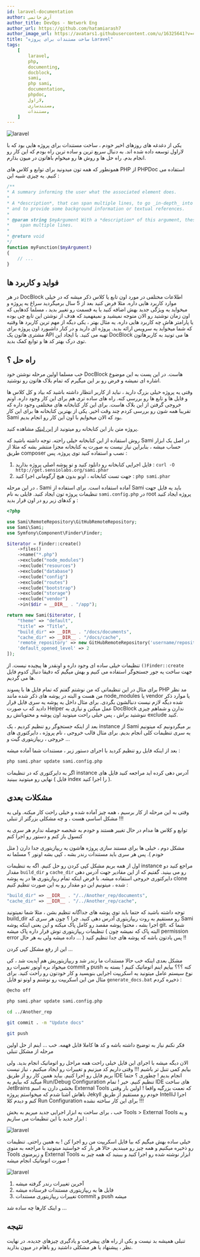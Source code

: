 ```yaml
---
id: laravel-documentation
author: آرش حاتمی
author_title: DevOps - Network Eng
author_url: https://github.com/hatamiarash7
author_image_url: https://avatars1.githubusercontent.com/u/16325641?v=4
title: "ساخت مستندات برای پروژه Laravel"
tags:
    [
        laravel,
        php,
        documenting,
        docblock,
        sami,
        php sami,
        documentation,
        phpdoc,
        لاراول,
        مستندسازی,
        مستندات,
    ]
---
```


![laravel](/img/blog/39.png)

یکی از دغدغه های روزهای اخیر خودم ، ساخت مستندات برای پروژه هایی بود که با لاراول توسعه داده شده اند. به دنبال سریع ترین و ساده ترین راه بودم که این کار رو انجام بدم. راه حل ها و روش ها رو میخوام باهاتون در میون بذارم.

<!--truncate-->

همونطور که همه تون میدونید برای توابع و کلاس های PHP از PHPDoc استفاده می کنیم. یه چیزی شبیه این :

```php
/**
* A summary informing the user what the associated element does.
*
* A *description*, that can span multiple lines, to go _in-depth_ into the details of this element
* and to provide some background information or textual references.
*
* @param string $myArgument With a *description* of this argument, these may also
*    span multiple lines.
*
* @return void
*/
function myFunction($myArgument)
{
    // ...
}
```

## فواید و کاربرد ها

در هر DocBlock اطلاعات مختلفی در مورد اون تابع یا کلاس ذکر میشه که در خیلی موارد کاربرد هایی داره. مثلا فرض کنید بعد از 5 سال برمیگردید سراغ یه پروژه و میخواید یه ویژگی جدید بهش اضافه کنید یا یه قسمت رو تغییر بدید ، مسلما کدهایی که اون زمان نوشتید رو الان متوجه نمیشید و نمیفهمید که هدف از نوشتن این تابع چی بوده یا پارامتر هاش چه کاربرد هایی داره. یه مثال بهتر ، یکی دیگه از مهم ترین کاربرد ها وقتیه که شما میخواید یه سرویس ارائه بدید. پروژه ای دارید و در کنار داشبورد اون پروژه برای مشتری هاتون یک API تهیه می کنید. با ایجاد این DocBlock ها می تونید به کاربرهاتون توی درک بهتر کد ها و توابع کمک بدید.

## راه حل ؟

خب مسلما اولین مرحله نوشتن خود DocBlock هاست. در این پست به این موضوع اشاره ای نمیشه و فرض رو بر این میگیرم که تمام بلاک هاتون رو نوشتید.

وقتی یه پروژه خیلی بزرگ دارید ، نباید از کاربر انتظار داشته باشید که بیاد و کل کلاس ها و فایل ها و تابع ها رو بررسی کنه. راه های ساده تری هم برای این کار وجود داره. اونم خروجی گرفتن از این بلاک هاست. برای این کار کتابخانه های مختلفی وجود داره که تقریبا همه شون رو بررسی کردم چند وقت اخیر. یکی از بهترین کتابخانه ها برای این کار Sami بود که الان میخوایم با اون این کار رو انجام بدیم.

پروژه متن باز این کتابخانه رو میتونید از [این لینک](https://github.com/FriendsOfPHP/Sami) مشاهده کنید.

روش استفاده از این کتابخانه خیلی راحته. توجه داشته باشید که Sami در اصل یک ابزار حساب میشه ، بنابراین نیاز نیست به صورت یه کتابخانه مجزا منتشر بشه که مثلا از طریق composer نصب و استفاده کنید توی پروژه. پس :

1. فایل اجرایی کتابخانه رو دانلود کنید و تو پوشه اصلی پروژه بذارید : `curl -O http://get.sensiolabs.org/sami.phar`
2. جهت تست کتابخانه ، اونو بدون هیچ آرگومانی اجرا کنید : `php sami.phar`

در این مرحله ، Sami آماده استفاده است. برای استفاده از Sami باید یه فایل جهت تنظیمات پروژه تون ایجاد کنید. فایلی به نام `sami.config.php` در root پروژه ایجاد کنید و کدهای زیر رو در اون قرار بدید :

```php
<?php

use Sami\RemoteRepository\GitHubRemoteRepository;
use Sami\Sami;
use Symfony\Component\Finder\Finder;

$iterator = Finder::create()
    ->files()
    ->name("*.php")
    ->exclude("node_modules")
    ->exclude("resources")
    ->exclude("database")
    ->exclude("config")
    ->exclude("routes")
    ->exclude("bootstrap")
    ->exclude("storage")
    ->exclude("vendor")
    ->in($dir = __DIR__ . "/app");

return new Sami($iterator, [
    "theme" => "default",
    "title" => "Title",
    "build_dir" => __DIR__ . "/docs/documents",
    "cache_dir" => __DIR__ . "/docs/cache",
    'remote_repository' => new GitHubRemoteRepository('username/repository', dirname($dir)),
    'default_opened_level' => 2
]);
```

تنظیمات خیلی ساده ای وجود داره و اونقدر ها پیچیده نیست. از `()Finder::create` جهت ساخت یه جور جستجوگر استفاده می کنیم و بهش میگیم که دقیقا دنبال کدوم فایل ها می گردیم.

برای مثال در این تنظیماتی که من نوشتم گفتم که تمام فایل ها با پسوند PHP مد نظر من هست و البته در پوشه های ذکر شده مانند node_modules یا vendor یا موارد ذکر شده دیگه لازم نیست دنبالشون بگردی. برای مثال داخل یه پوشه یه سری فایل قرار دادید که ب صورت Helper عمل میکنن و نیازی به DocBlock ندارن و شماهم چیزی ننوشتید براش ، پس خیلی راحت میتونید اون پوشه و محتویاتش رو exclude کنید.

بعد از اینکه جستجوگر رو تنظیم کردیم ، یک instance از Sami بر میگردونیم که میتونیم یه سری تنظیمات کلی انجام بدیم. برای مثال قالب خروجی ، نام پروژه ، دایرکتوری های خروجی ، ریپازیتوری گیت و ...

بعد از اینکه فایل رو تنظیم کردید با اجرای دستور زیر ، مستندات شما آماده میشه :

```bash
php sami.phar update sami.config.php
```

اگر به دایرکتوری که در تنظیمات instance آدرس دهی کرده اید مراجعه کنید فایل های نهایی رو میتونید ببینید ( فایل index را اجرا کنید ).

## مشکلات بعدی

وقتی به این مرحله از کار برسیم ، همه چیز آماده شده و خیلی راحت کار میکنه. ولی یه مشکل اساسی هست ، و چه مشکلی بزرگتر از تنبلی !!!

توابع و کلاس ها مدام در حال تغییر هستند و خودم به شخصه حوصله ندارم هر سری یه کنسول باز کنم و دستور رو اجرا کنم

مشکل دوم ، خیلی ها برای مستند سازی پروژه هاشون یه ریپازیتوری جدا دارن ( مثل خودم ). پس هر سری باید مستندات رندر بشه ، کپی بشه اونور ؟ مسلما نه

اول از همه بریم مشکل کپی کردن رو حل کنیم. اگه به تنظیمات instance مراجع کنید دو مقدار `build_dir` و `cache_dir` رو می بینید. گفتیم که از این مقادیر جهت آدرس دهی دایرکتوری خروجی استفاده میشه. با فرض اینکه تمام ریپازیتوری ها در یه پوشه clone شده ، میتونیم این دو مقدار رو به این صورت تنظیم کنیم :

```php
"build_dir" => __DIR__ . "/../Another_rep/documents",
"cache_dir" => __DIR__ . "/../Another_rep/cache",
```

توجه داشته باشید که حتما باید توی پوشه های جداگانه تنظیم بشن ، مثلا شما نمیتونید build_dir رو مستقیم به روت ریپازیتوری آدرس دهی کنید. چرا ؟ چون هر سری که Sami اجرا بشه ، محتوا پوشه مقصد رو کامل پاک میکنه و این یعنی اینکه پوشه git. شما که تنظیمات ریپازیتوری توش قرار داره پاک میشه ( البته پاک که نمیشه چون permission error داده میشه ولی به هر حال ... ) پس یادتون باشه که پوشه های جدا تنظیم کنید !!

این از رفع مشکل کپی کردن ...

مشکل بعدی اینکه خب حالا مستندات ما رندر شد و ریپازیتوریش هم آپدیت شد ، کی میخواد بره اونور تغییرات رو commit و push کنه ؟؟؟ بیایم اینم اتوماتیک کنیم !
بسته به نوع سیستم عامل میتونید یه اسکریپت اجرایی بنویسید و کار خودتون رو راحت کنید. برای مثال من این اسکریپت رو نوشتم و اونو تو فایل `generate_docs.bat` ذخیره کردم :

```bash
@echo off

php sami.phar update sami.config.php

cd ../Another_rep

git commit . -m "Update docs"

git push
```

فکر نکنم نیاز به توضیح داشته باشه و کد ها کاملا قابل فهمه. خب ... اینم از حل اولین مرحله از مشکل تنبلی

الان دیگه میشه با اجرای این فایل خیلی راحت همه مراحل رو اتوماتیک انجام بدید. ولی بیایم کمی تنبل تر باشیم !!! وقتی داریم کد میزنیم و تغییرات رو ایجاد میکنیم ، نیاز نیست بریم فایل رو اجرا کنیم. بیاید همین کار رو از طریق IDE انجام بدیم ! چطوری ؟ حتما میگید که بیایم یه Run/Debug Configuration تنظیم کنیم. خیر ! تمام IDE های ساخت JetBrains بخشی دارن به اسم External Tools که نعمت بزرگیه واقعا ! اولین بار وقتی باهاش آشنا شدم که میخواستم پروژه Jekyll خودم رو مستقیم از طریق IntelliJ اجرا کنم و دیدم کلا Run Configuration برای این کار ساخته نشده !!!

خب ، برای ساخت یه ابزار اجرایی جدید میریم به بخش Tools > External Tools و یه ابزار جدید با این تنظیمات می سازیم :

![laravel](/img/blog/40.png)

خیلی ساده بهش میگیم که بیا فایل اسکریپت من رو اجرا کن ! به همین راحتی. تنظیمات رو ذخیره میکنیم و همه چیز رو میبندیم. حالا هر بار که خواستید میتونید با مراجعه به منوی Tools و زیرمنوی External Tools ابزار نوشته شده رو اجرا کنید و ببینید که همه چیز به صورت اتوماتیک انجام میشه !

![laravel](/img/blog/41.png)

1. آخرین تغییرات رندر گرفته میشه
2. فایل ها به ریپازیتوری مستندات فرستاده میشه
3. تغییرات ریپازیتوری مستندات commit و push میشه

و اینک کارها چه ساده شد ...

## نتیجه

تنبلی همیشه بد نیست و یکی از راه های پیشرفت و یادگیری چیزهای جدیده. در نهایت نظر ، پیشنهاد یا هر مشکلی داشتید رو باهام در میون بذارید.

